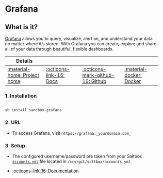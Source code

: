 # Grafana

## What is it?

[Grafana](https://grafana.com/grafana/) allows you to query, visualize, alert on, and understand your data no matter where it’s stored. With Grafana you can create, explore and share all of your data through beautiful, flexible dashboards.

| Details     |             |             |             |
|-------------|-------------|-------------|-------------|
| [:material-home: Project home ](https://grafana.com/grafana/) | [:octicons-link-16: Docs](https://grafana.com/docs/grafana/) | [:octicons-mark-github-16: Github](https://github.com/grafana/grafana) | [:material-docker: Docker ](https://hub.docker.com/r/grafana/grafana)|

### 1. Installation

``` shell

sb install sandbox-grafana

```

### 2. URL

- To access Grafana, visit `https://grafana._yourdomain.com_`

### 3. Setup

- The configured username/password are taken from your Saltbox [`accounts.yml`](/saltbox/install/install/#configuration) file located in `/srv/git/saltbox/accounts.yml`

- [:octicons-link-16: Documentation](https://grafana.com/docs/grafana/)
